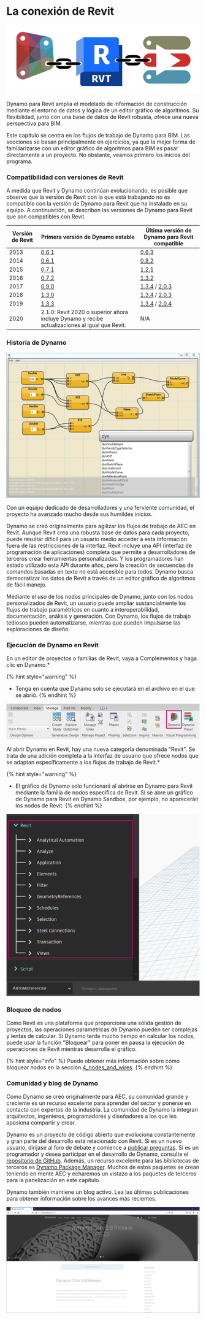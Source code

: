 # La conexión de Revit

![](images/1/revitconnectionlink.jpg)

Dynamo para Revit amplía el modelado de información de construcción mediante el entorno de datos y lógica de un editor gráfico de algoritmos. Su flexibilidad, junto con una base de datos de Revit robusta, ofrece una nueva perspectiva para BIM.

Este capítulo se centra en los flujos de trabajo de Dynamo para BIM. Las secciones se basan principalmente en ejercicios, ya que la mejor forma de familiarizarse con un editor gráfico de algoritmos para BIM es pasar directamente a un proyecto. No obstante, veamos primero los inicios del programa.

### Compatibilidad con versiones de Revit

A medida que Revit y Dynamo continúan evolucionando, es posible que observe que la versión de Revit con la que está trabajando no es compatible con la versión de Dynamo para Revit que ha instalado en su equipo. A continuación, se describen las versiones de Dynamo para Revit que son compatibles con Revit.

| Versión de Revit | Primera versión de Dynamo estable                                                       | Última versión de Dynamo para Revit compatible                                                                                                                                |
| ------------- | --------------------------------------------------------------------------------- | ---------------------------------------------------------------------------------------------------------------------------------------------------------------------- |
| 2013          | [0.6.1](http://dyn-builds-data.s3-us-west-2.amazonaws.com/DynamoInstall0.6.1.exe) | [0.6.3](http://dyn-builds-data.s3-us-west-2.amazonaws.com/DynamoInstall0.6.3.exe)                                                                                      |
| 2014          | [0.6.1](http://dyn-builds-data.s3-us-west-2.amazonaws.com/DynamoInstall0.6.1.exe) | [0.8.2](http://dyn-builds-data.s3-us-west-2.amazonaws.com/DynamoInstall0.8.2.exe)                                                                                      |
| 2015          | [0.7.1](http://dyn-builds-data.s3-us-west-2.amazonaws.com/DynamoInstall0.7.1.exe) | [1.2.1](http://dyn-builds-data.s3-us-west-2.amazonaws.com/DynamoInstall1.2.1.exe)                                                                                      |
| 2016          | [0.7.2](http://dyn-builds-data.s3-us-west-2.amazonaws.com/DynamoInstall0.7.2.exe) | [1.3.2](http://dyn-builds-data.s3-us-west-2.amazonaws.com/DynamoInstall1.3.2.exe)                                                                                      |
| 2017          | [0.9.0](http://dyn-builds-data.s3-us-west-2.amazonaws.com/DynamoInstall0.9.0.exe) | [1.3.4](http://dyn-builds-data.s3-us-west-2.amazonaws.com/DynamoInstall1.3.4.exe) / [2.0.3](https://dyn-builds-data.s3-us-west-2.amazonaws.com/DynamoInstall2.0.3.exe) |
| 2018          | [1.3.0](http://dyn-builds-data.s3-us-west-2.amazonaws.com/DynamoInstall1.3.0.exe) | [1.3.4](http://dyn-builds-data.s3-us-west-2.amazonaws.com/DynamoInstall1.3.4.exe) / [2.0.3](https://dyn-builds-data.s3-us-west-2.amazonaws.com/DynamoInstall2.0.3.exe) |
| 2019          | [1.3.3](http://dyn-builds-data.s3-us-west-2.amazonaws.com/DynamoInstall1.3.3.exe) | [1.3.4](http://dyn-builds-data.s3-us-west-2.amazonaws.com/DynamoInstall1.3.4.exe) / [2.0.4](https://dyn-builds-data.s3-us-west-2.amazonaws.com/DynamoInstall2.0.4.exe) |
| 2020         | 2.1.0: Revit 2020 o superior ahora incluye Dynamo y recibe actualizaciones al igual que Revit.      | N/A                                                                                                                                                                    |

### Historia de Dynamo

![Historia](images/1/earlyScreenshot.jpg)

Con un equipo dedicado de desarrolladores y una ferviente comunidad, el proyecto ha avanzado mucho desde sus humildes inicios.

Dynamo se creó originalmente para agilizar los flujos de trabajo de AEC en Revit. Aunque Revit crea una robusta base de datos para cada proyecto, puede resultar difícil para un usuario medio acceder a esta información fuera de las restricciones de la interfaz. Revit incluye una API (interfaz de programación de aplicaciones) completa que permite a desarrolladores de terceros crear herramientas personalizadas. Y los programadores han estado utilizado esta API durante años, pero la creación de secuencias de comandos basadas en texto no está accesible para todos. Dynamo busca democratizar los datos de Revit a través de un editor gráfico de algoritmos de fácil manejo.

Mediante el uso de los nodos principales de Dynamo, junto con los nodos personalizados de Revit, un usuario puede ampliar sustancialmente los flujos de trabajo paramétricos en cuanto a interoperabilidad, documentación, análisis y generación. Con Dynamo, los flujos de trabajo tediosos pueden automatizarse, mientras que pueden impulsarse las exploraciones de diseño.

### Ejecución de Dynamo en Revit

En un editor de proyectos o familias de Revit, vaya a Complementos y haga clic en Dynamo.*

{% hint style="warning" %}
* Tenga en cuenta que Dynamo solo se ejecutará en el archivo en el que se abrió. 
{% endhint %}

![](<images/1/launchdynamofromrevit (1).jpg>)

Al abrir Dynamo en Revit, hay una nueva categoría denominada "Revit". Se trata de una adición completa a la interfaz de usuario que ofrece nodos que se adaptan específicamente a los flujos de trabajo de Revit.*

{% hint style="warning" %}
* El gráfico de Dynamo solo funcionará al abrirse en Dynamo para Revit mediante la familia de nodos específica de Revit. Si se abre un gráfico de Dynamo para Revit en Dynamo Sandbox, por ejemplo, no aparecerán los nodos de Revit. 
{% endhint %}

![](images/1/revitconnection-runningdynamoinrevit02.jpg)

### Bloqueo de nodos

Como Revit es una plataforma que proporciona una sólida gestión de proyectos, las operaciones paramétricas de Dynamo pueden ser complejas y lentas de calcular. Si Dynamo tarda mucho tiempo en calcular los nodos, puede usar la función "Bloquear" para poner en pausa la ejecución de operaciones de Revit mientras desarrolla el gráfico.

{% hint style="info" %}
 Puede obtener más información sobre cómo bloquear nodos en la sección [4_nodes_and_wires](../4\_nodes\_and\_wires/ "mention"). 
{% endhint %}

### Comunidad y blog de Dynamo

Como Dynamo se creó originalmente para AEC, su comunidad grande y creciente es un recurso excelente para aprender del sector y ponerse en contacto con expertos de la industria. La comunidad de Dynamo la integran arquitectos, ingenieros, programadores y diseñadores a los que les apasiona compartir y crear.

Dynamo es un proyecto de código abierto que evoluciona constantemente y gran parte del desarrollo está relacionado con Revit. Si es un nuevo usuario, diríjase al foro de debate y comience a [publicar preguntas](http://dynamobim.org/forums/forum/dyn/). Si es un programador y desea participar en el desarrollo de Dynamo, consulte el [repositorio de GitHub](https://github.com/DynamoDS/Dynamo). Además, un recurso excelente para las bibliotecas de terceros es [Dynamo Package Manager](http://dynamopackages.com). Muchos de estos paquetes se crean teniendo en mente AEC y echaremos un vistazo a los paquetes de terceros para la panelización en este capítulo.

Dynamo también mantiene un blog activo. Lea las últimas publicaciones para obtener información sobre los avances más recientes.

![Blog](images/1/blog.png)
